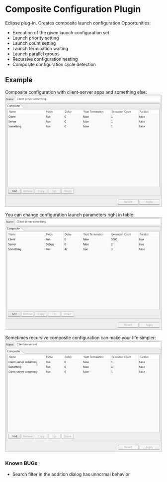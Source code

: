 # Composite Configuration Plugin
Eclipse plug-in. Creates composite launch configuration
Opportunities:

   - Execution of the given launch configuration set
   - Launch priority setting
   - Launch count setting
   - Launch termination waiting
   - Launch parallel groups
   - Recursive configuration nesting
   - Composite configuration cycle detection

   
## Example
Composite configuration with client-server apps and something else:
![N|Solid](https://github.com/amfipter/composite/blob/master/composite1.png?raw=true)

You can change configuration launch parameters right in table:
![N|Solid](https://github.com/amfipter/composite/blob/master/composite2.png?raw=true)

Sometimes recursive composite configuration can make your life simpler:
![N|Solid](https://github.com/amfipter/composite/blob/master/composite3.png?raw=true)


### Known BUGs
- Search filter in the addition dialog has unnormal behavior 
